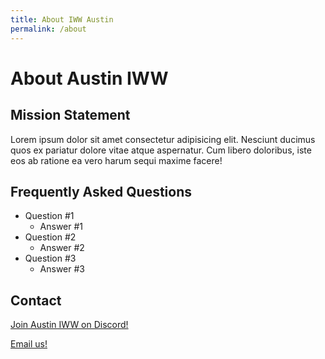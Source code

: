 ```yaml
---
title: About IWW Austin
permalink: /about
---
```


# About Austin IWW
## Mission Statement
Lorem ipsum dolor sit amet consectetur adipisicing elit. Nesciunt ducimus quos ex pariatur dolore vitae atque 
aspernatur. Cum libero doloribus, iste eos ab ratione ea vero harum sequi maxime facere!

## Frequently Asked Questions
- Question #1
    - Answer #1
- Question #2
    - Answer #2
- Question #3
    - Answer #3

## Contact
[Join Austin IWW on Discord!](https://discord.gg)

[Email us!](mailto:organize@iwwaustin.org)